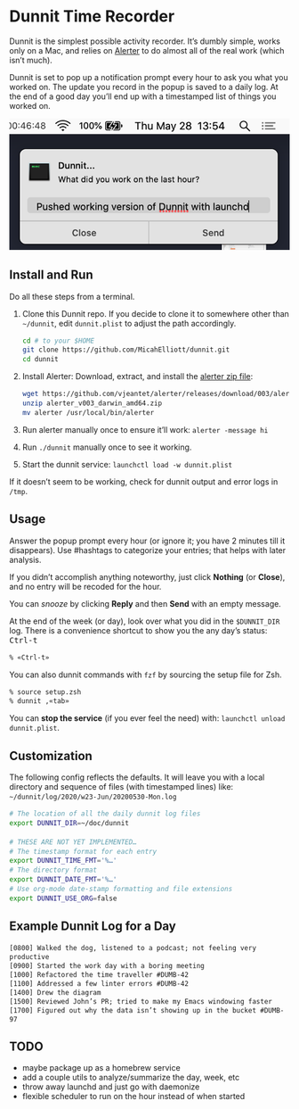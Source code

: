 # Dunnit Time Recorder

Dunnit is the simplest possible activity recorder.  It’s dumbly
simple, works only on a Mac, and relies on
[Alerter](https://github.com/vjeantet/alerter) to do almost all of the
real work (which isn’t much).

Dunnit is set to pop up a notification prompt every hour to ask you
what you worked on. The update you record in the popup is saved to a
daily log. At the end of a good day you’ll end up with a timestamped
list of things you worked on.

![Dunnit Screenshot](dunnit.png)

## Install and Run

Do all these steps from a terminal.

1. Clone this Dunnit repo. If you decide to clone it to somewhere
   other than `~/dunnit`, edit `dunnit.plist` to adjust the path
   accordingly.

   ```sh
   cd # to your $HOME
   git clone https://github.com/MicahElliott/dunnit.git
   cd dunnit
   ```

1. Install Alerter: Download, extract, and install the
   [alerter zip file](https://github.com/vjeantet/alerter/releases):

   ```sh
   wget https://github.com/vjeantet/alerter/releases/download/003/alerter_v003_darwin_amd64.zip
   unzip alerter_v003_darwin_amd64.zip
   mv alerter /usr/local/bin/alerter
   ```

1. Run alerter manually once to ensure it’ll work: `alerter -message hi`

1. Run `./dunnit` manually once to see it working.

1. Start the dunnit service: `launchctl load -w dunnit.plist`

If it doesn’t seem to be working, check for dunnit output and error
logs in `/tmp`.

## Usage

Answer the popup prompt every hour (or ignore it; you have 2 minutes
till it disappears). Use #hashtags to categorize your entries; that
helps with later analysis.

If you didn’t accomplish anything noteworthy, just click **Nothing**
(or **Close**), and no entry will be recoded for the hour.

You can _snooze_ by clicking **Reply** and then **Send** with an empty
message.

At the end of the week (or day), look over what you did in the
`$DUNNIT_DIR` log. There is a convenience shortcut to show you the
any day’s status: <kbd>Ctrl-t</kbd>

```sh
% «Ctrl-t»
```

You can also dunnit commands with `fzf` by sourcing the setup file for
Zsh.

```sh
% source setup.zsh
% dunnit ,«tab»
```

You can **stop the service** (if you ever feel the need) with:
`launchctl unload dunnit.plist`.

## Customization

The following config reflects the defaults. It will leave you with
a local directory and sequence of files (with timestamped lines) like:
`~/dunnit/log/2020/w23-Jun/20200530-Mon.log`

```sh
# The location of all the daily dunnit log files
export DUNNIT_DIR=~/doc/dunnit

# THESE ARE NOT YET IMPLEMENTED…
# The timestamp format for each entry
export DUNNIT_TIME_FMT='%…'
# The directory format
export DUNNIT_DATE_FMT='%…'
# Use org-mode date-stamp formatting and file extensions
export DUNNIT_USE_ORG=false
```

## Example Dunnit Log for a Day

```log
[0800] Walked the dog, listened to a podcast; not feeling very productive
[0900] Started the work day with a boring meeting
[1000] Refactored the time traveller #DUMB-42
[1100] Addressed a few linter errors #DUMB-42
[1400] Drew the diagram
[1500] Reviewed John’s PR; tried to make my Emacs windowing faster
[1700] Figured out why the data isn’t showing up in the bucket #DUMB-97
```

## TODO

- maybe package up as a homebrew service
- add a couple utils to analyze/summarize the day, week, etc
- throw away launchd and just go with daemonize
- flexible scheduler to run on the hour instead of when started

